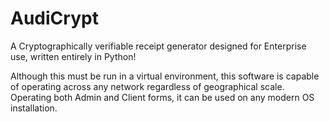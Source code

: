 # AudiCrypt
 A Cryptographically verifiable receipt generator designed for Enterprise use, written entirely in Python!

 Although this must be run in a virtual environment, this software is capable of operating across any network regardless of geographical scale. Operating both Admin and Client forms, it can be used on any modern OS installation.
